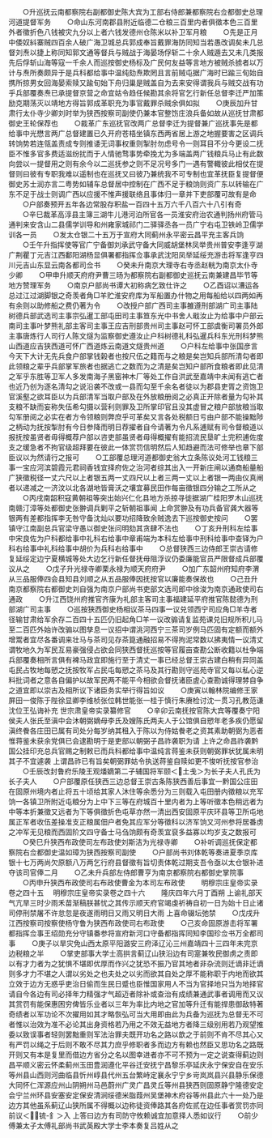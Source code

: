 <!-- { "loadSidebar": true } -->
　　○升巡抚云南都察院右副都御史陈大宾为工部右侍郎兼都察院右佥都御史总理河道提督军务
　　○命山东河南郡县附近临德二仓粮三百里内者俱徵本色三百里外者徵折色八钱被灾九分以上者六钱发德州仓陈米以补卫军月粮
　　○先是正月中倭奴紏寨贼四百余人破广海卫城总兵郭成奉旨戴罪海防同知当若愚改调矣未几总督刘焘以捷上称同知郭文通等督兵与贼战于海晏场俘斩二十余人贼遁去又未几类报先后俘斩山海等寇一千余人而巡按御史杨标及广民何友益等言地方被贼杀掳者以万计与焘所奏颇异于是兵科都给事中温纯劾焘欺罔且言前贼屯据广海时已踰三旬始自携所掠男女回海晏索赎又踰旬始下舟归巢是贼盖自为去来安得谓我兵与贼交战有功乎兵部覆奏焘已承提督京营之命宜姑令趋任候勘其余将官乞行新任总督李迁严加策励克期荡灭以靖地方得旨郭成革职充为事官戴罪杀贼余俱如拟
　　○庚辰加升甘肃行太仆寺少卿刘时举为狭西按察司副使仍兼本官整饬庄浪兵备如故从巡抚甘肃都御史王轮保荐也
　　○裁革广东巡抚官改两广总督李迁为提督兼广巡抚事先是都给事中光懋言两广总督建置已久开府苍梧坐镇东西两省居上游之地握要害之区调兵转饷势若连瓴盖责成专则推诿无词事权重则掣肘勿虑号令一则耳目不分今更设二抚臣不惟多官多费适滋纷扰而于人情驰骛事势牵挽尤为多端盖两广钱粮兵马止有此数向尝以一提督用之则有余今以二巡抚参之则不足况号多门一遇有警輙彼此相仗在提督则曰彼有专职我难以遥制也在巡抚又曰彼乃兼统我不可专制也宜革抚臣复提督便御史苏士润亦言二粤势如辅车总督居中控制在广西不足于粮饷则资广东以转输在广东不足于战士则调广西以应援不惟声援联络且事体归一章并下吏部覆可故有是命
　　○户部奏预开五年各边常股存积盐一百四十五万六千八百六十八引有奇
　　○辛巳裁革高淳县主簿三湖牛儿港河泊所官各一员淮安府治农通判扬州府管马通判来安含山二县儒学训导和州雍家城祁门二驿驿丞各一员广宁右屯卫铁岭卫儒学训各一员
　　○发太仓银二十五万于宣府大同蓟州永平密云昌平充主客兵饷
　　○壬午升指挥使等官广宁备御刘承武守备大同威胡堡林凤举贵州普安李逢亨湖广荆瞿丁元吉江西鄱阳湖杨显俱署都指挥佥事承武沈阳凤举延绥充游击将军逢亨四川元吉山东显云南各都司佥书
　　○癸未升南京大理寺右寺丞赵輄为南京太仆寺少卿
　　○甲申升顺天府府尹曹三旸为都察院右副都御史巡抚云南兼建昌毕节等地方赞理军务
　　○南京户部尚书谭大初称病乞致仕许之
　　○乙酉诏以漕运各总过江过湖脚银之奇羡者角□羊贮淮安府库为军船置办什物之用每船给以四两如再有余则以助修船之费仍著为令
　　○改授户部广西司主事雒遵刑部湖广司主事陆树德兵部武选司主事宗弘暹工部屯田司主事笪东光中书舍人戢汝止为给事中户部云南司主事叶梦熊礼部主客司主事王应吉刑部贵州司主事赵可怀工部虞衡司署员外郎主事唐炼行人司行人陈文燧为监察御史遵汝止户科树德礼科弘暹兵科东光刑科梦熊山西道应吉狭西道可怀广西道炼云南道文燧贵州道
　　○户科左给事中张国彦言今天下大计无先兵食户部掌钱榖者也按尺伍之籍而与之粮是矣岂知兵部所清勾者即此领粮之辈乎兵部掌军旅者也据逃亡之数而为之清是矣岂知户部所食粮者即此见清之军乎东胜等卫军人多发南海子黑窑神木厂等处工作自洪武至嘉靖中未闻有逃亡者也近乃创为逐名清勾之说沿袭不改或一县而勾至千余名者徒以为郡县吏胥之资饱卫官溪壑之欲耳臣以为兵部清军当取户部及在外放粮册阅之必真正开除者量为勾补其支粮不缺而妄称失伍希勾摄以营利则罪及卫所掌印官且没其虚冒之粮户部放粮当取勾军册阅之必实在者方令领粮则弊庶乎可革矣又言各处税额日亏由户部不能操黜陟之柄动为抚按掣肘有今日参降而明日荐擢者自今请著为令凡系逋赋有司令督粮道以报抚按虽贤者毋得概荐户部以咨吏部虽贤者毋得概擢有能招流民垦旷土完积逋佐度支之缓急者不拘官级超拜要在彼此一体赏罚信明然后人知趋避而法可修举也章下部臣议以为然请行之报可
　　○工部覆总理河道都御史翁大立条陈议处河工钱粮三事一宝应河滨碧霞元君祠香钱宜择府佐之治河者综其出入一开新庄闸以通商船量船广狭徵税径一丈六尺以上者银五两一丈四尺以上者三两一丈以上者银一两由仪真闸者以递减之一济汶以北各湖地皆膏沃之壤宜募民田作每亩徵银四分输之工所从之
　　○丙戌南韶积寇黄朝祖等突出始兴仁化县地方杀掠寻徙据湖广桂阳罗木山巡抚南赣汀漳等处都御史张翀调兵剿平之斩朝祖事闻  上命赏翀及有功兵备官龚大器等银两有差都指挥李无咎守备沈灿以要功招降致余贼逸去下巡按御史按问
　　○罢镇守江南副总兵官梁守愚以御史张问明劾其贪肆不法也
　　○丁亥升刑科左给事中宋良佐为户科都给事中礼科右给事中章甫端为本科左给事中刑科给事中查铎为户科右给事中礼科给事中胡价为兵科右给事中
　　○总督狭西三边侍郎王崇古请修复延绥定边宁夏横城等处大边乞行新任督抚毋阻浮议仍委廉能官员严限督成兵部覆议从之
　　○戊子升光禄寺卿栗永禄为顺天府府尹
　　○加广东韶州府知府李渭从三品服俸四会县知县刘顺之从五品服俸因抚按官以廉能奏保故也
　　○己丑升南京都察院右都御史刘自强为南京户部尚书吏部文选司郎中徐浚为南京通政使司右通政
　　○升江西饶州府推官齐康为礼部主客司主事福建延平府推官陈懿德为刑部湖广司主事
　　○巡按狭西御史杨相议茶马四事一议兑领西宁司应角□羊寺者径输甘肃给军余存二百四十五匹仍旧起角□羊一议改骟请复监苑课兑旧规所积儿马至二百匹外始许改骟以图孳息一议招中谓洮河西宁三茶司岁例马匹固有定额而额外增鬻者宜尽各番调来壮马与茶司见存茶箟通融招易不得拘泥常数以拂夷情一议清丈谓牧地久为军民互易豪强侵占欲会同狭西督抚巡按等官履亩查勘公断收籍以杜争端兵部覆奏相所言俱有裨马政宜即施行至于清丈一事已经总督王崇古建白稍有异同盖屯民占牧地每愬之抚按牧军占民屯每愬之茶马及其行勘则守巡苑寺官又每以私心逆料批词者之意各自偏护以故军民两不能平今相欲会督抚诸臣虗心查勘诚得理棼自争之道宜即以崇古及相所议下诸臣务实举行得旨如议
　　○庚寅以翰林院编修王家屏田一俊陈于陛徐显卿李维桢张位韩世能张一桂于慎行朱赓检讨沈一贯习孔教范谦沈位王弘诲补充  世宗肃皇帝实录纂修官
　　○辛卯云南抚按官陈大宾等覆奏宁阳侯夫人张氏至滇中会沐朝弼嫡母李氏及嫂陈氏两夫人于公馆俱自愬年老多疾仍愿留滇终餋各庄田已属有司处分每岁纳其租入于陈以为侍姑餋老之资其素助朝弼为恶者惟蒋鉴未获余党俱已会逮勘明于是吏部以朝弼子昌祚袭职为请  上许之命昌祚袭黔国公挂印充总兵官赐之制敕已而兵科都给事中温纯言蒋鉴未获则朝弼罪状犹属未明其子不宜遽袭  上谓昌祚已有旨矣朝弼罪姑令执送蒋鉴自赎如更不悛听抚按官参治
　　○壬辰改封鲁府乐陵王观燔嫡第二子辅国将军颐＜土戋＞为长子夫人孔氏为长子夫人
　　○户部覆原任狭西三边总督王崇古条陈狭西善后事宜一黔国公庄田在固原州境内者止将五十顷给其家人沐住等余悉分为三则载入屯田册内徵粮以充军饷一各镇卫所附近屯粮分为上中下三等在府城百十里内者为上等听徵本色稍远者为中等本折兼徵又远者为下等俱徵折色屯草亦然一清出西安固原平庆环县等卫所屯地属正军者收伍差操准支正粮属佃户者免其应军分等徵科以济军饷又河州参将居番虏之冲军无见粮而西固阶文四守备士马刍饷颇有奇羡宜裒多益寡以均岁支之数报可
　　○癸巳升狭西布政使司左布政使刘斯洁为光禄寺卿
　　○补听调巡抚保定都察院右佥都御史温如璋为狭西按察司副使
　　○户部尚书刘体乾等奏进夏季京库银十七万两尚欠原额八万两乞行府县督徵有旨切责体乾过期支吾令亟以太仓银补进夺该司官俸二月
　　○乙未升兵部左侍郎曹亨为南京都察院右都御史掌院事
　　○丙申升狭西布政使司右布政使曹金为本司左布政使
　　明穆宗庄皇帝实录卷之四十五
　明穆宗庄皇帝实录卷之四十六
　　隆庆四年六月丁酉朔  上谕礼部天气亢旱三时少雨禾苗渐稿朕甚忧之其传示顺天府官竭虔祈祷自初一日为始十日止诸司停刑禁屠不许怠忽是夜遂雨明日又雨又明日大雨  上喜命辍坛弛禁
　　○戊戌升江西按察司按察使杨守鲁为狭西布政使司右布政使
　　○己亥命固原游击将军署都指挥佥事王绍勋充分守镇番参将宣府新河口守备都指挥同知李国珍佥书万全都司事
　　○庚子以旱灾免山西太原平阳潞安三府泽辽沁三州嘉靖四十三四年未完京边税粮之半
　　○掌吏部事大学士高拱言蓟辽山狭沿边有司寔兼牧民御虏之责即以有才力者为之犹惧不堪即优厚而作兴之犹恐不振乃官其地者非杂流则迁谪非迁谪则多才力不堪之人谓以劣处之也夫处之以劣而欲其自处之厚不能称职于内地而欲其立效于边方无惑乎吏治日偷而生民日蹙也臣惟国家用人不当为官择地只当为地择官请自今各边有司必择年力精强才气超迈者除补或查治有成绩兼通武事者调用而又议其赏罚有能保惠困穷俾皆乐业者以三年为率比内地之官加等升迁有能捍患御敌特著奇绩者以军功论不次擢用如其才略恢弘可当大用即由此为兵备为巡抚为总督无不可者惟以治效为准不必论其出身资格若乃用之不效无益地方者降三级别用若乃观望推委以致误事者轻则罢黜重则军法治罪夫既开功名之路以歆之于前则不肯不尽其心又有严罚以绳之于后则不敢不尽其力庶乎修职者多而边方有赖也然臣又思功名之路既开则又有本是复里而借边方省分之名以图幸进者亦不可不预为一定之说查得蓟边则昌平顺义密云怀柔蓟州玉田豊润遵化平谷迁安抚宁昌黎乐亭延庆永宁保安自在安乐等州县山西则河曲临县忻州崞县代州五台繁峙定襄永宁宁乡岢岚岚县兴县静乐保德大同怀仁浑源应州山阴朔州马邑蔚州广灵广昌灵丘等州县狭西则固原静宁隆德安定会宁兰州环县安塞安定保安清涧绥德米脂葭州吴堡神木府谷等州县此六十一处乃是边方其他虽系蓟辽山狭所属不得概以边称徒资俸路其各府佐贰在边任事者赏罚亦同前议＜锍-釒＞入  上答曰边方有司防守攸赖诚宜加意择人悉如议行
　　○前少傅兼太子太傅礼部尚书武英殿大学士李本奏复吕姓从之
